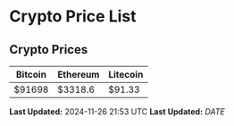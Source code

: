 # Crypto Price List

## Crypto Prices
| Bitcoin | Ethereum | Litecoin |
| ------- | -------- | -------- |
| $91698 | $3318.6 | $91.33 |
**Last Updated:** 2024-11-26 21:53 UTC
**Last Updated:** $DATE$

